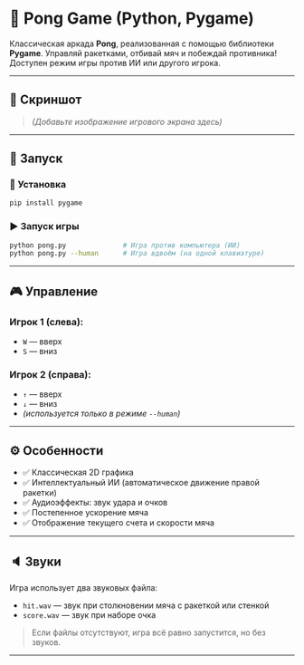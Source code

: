 # 🏓 Pong Game (Python, Pygame)

Классическая аркада **Pong**, реализованная с помощью библиотеки **Pygame**. Управляй ракетками, отбивай мяч и побеждай противника! Доступен режим игры против ИИ или другого игрока.

---

## 📸 Скриншот

> *(Добавьте изображение игрового экрана здесь)*

---

## 🚀 Запуск

### 🔧 Установка

```bash
pip install pygame
```

### ▶️ Запуск игры

```bash
python pong.py              # Игра против компьютера (ИИ)
python pong.py --human      # Игра вдвоём (на одной клавиатуре)
```

---

## 🎮 Управление

### Игрок 1 (слева):

- `W` — вверх  
- `S` — вниз  

### Игрок 2 (справа):

- `↑` — вверх  
- `↓` — вниз  
- *(используется только в режиме `--human`)*

---

## ⚙️ Особенности

- ✅ Классическая 2D графика
- ✅ Интеллектуальный ИИ (автоматическое движение правой ракетки)
- ✅ Аудиоэффекты: звук удара и очков
- ✅ Постепенное ускорение мяча
- ✅ Отображение текущего счета и скорости мяча

---

## 🔈 Звуки

Игра использует два звуковых файла:

- `hit.wav` — звук при столкновении мяча с ракеткой или стенкой
- `score.wav` — звук при наборе очка

> Если файлы отсутствуют, игра всё равно запустится, но без звуков.

---